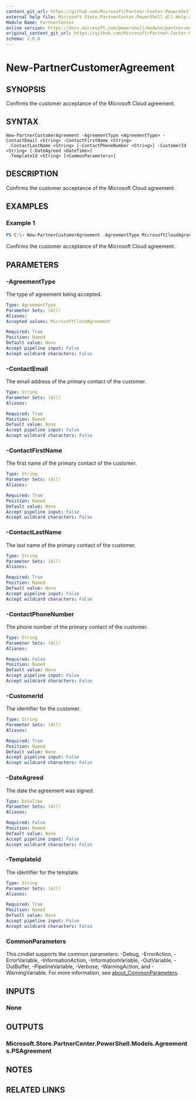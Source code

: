 ```yaml
---
content_git_url: https://github.com/Microsoft/Partner-Center-PowerShell/blob/master/docs/help/New-PartnerCustomerAgreement.md
external help file: Microsoft.Store.PartnerCenter.PowerShell.dll-Help.xml
Module Name: PartnerCenter
online version: https://docs.microsoft.com/powershell/module/partnercenter/New-PartnerCustomerAgreement
original_content_git_url: https://github.com/Microsoft/Partner-Center-PowerShell/blob/master/docs/help/New-PartnerCustomerAgreement.md
schema: 2.0.0
---
```


# New-PartnerCustomerAgreement

## SYNOPSIS
Confirms the customer acceptance of the Microsoft Cloud agreement.

## SYNTAX

```
New-PartnerCustomerAgreement -AgreementType <AgreementType> -ContactEmail <String> -ContactFirstName <String>
 -ContactLastName <String> [-ContactPhoneNumber <String>] -CustomerId <String> [-DateAgreed <DateTime>]
 -TemplateId <String> [<CommonParameters>]
```

## DESCRIPTION
Confirms the customer acceptance of the Microsoft Cloud agreement.

## EXAMPLES

### Example 1
```powershell
PS C:\> New-PartnerCustomerAgreement -AgreementType MicrosoftCloudAgreement -ContactEmail 'jdoe@customer.com' -ContactFirstName 'Jane' -ContactLastName 'Doe' -CustomerId '46a62ece-10ad-42e5-b3f1-b2ed53e6fc08' -TemplateId '998b88de-aa99-4388-a42c-1b3517d49490'
```

Confirms the customer acceptance of the Microsoft Cloud agreement.

## PARAMETERS

### -AgreementType
The type of agreement being accepted.

```yaml
Type: AgreementType
Parameter Sets: (All)
Aliases:
Accepted values: MicrosoftCloudAgreement

Required: True
Position: Named
Default value: None
Accept pipeline input: False
Accept wildcard characters: False
```

### -ContactEmail
The email address of the primary contact of the customer.

```yaml
Type: String
Parameter Sets: (All)
Aliases:

Required: True
Position: Named
Default value: None
Accept pipeline input: False
Accept wildcard characters: False
```

### -ContactFirstName
The first name of the primary contact of the customer.

```yaml
Type: String
Parameter Sets: (All)
Aliases:

Required: True
Position: Named
Default value: None
Accept pipeline input: False
Accept wildcard characters: False
```

### -ContactLastName
The last name of the primary contact of the customer.

```yaml
Type: String
Parameter Sets: (All)
Aliases:

Required: True
Position: Named
Default value: None
Accept pipeline input: False
Accept wildcard characters: False
```

### -ContactPhoneNumber
The phone number of the primary contact of the customer.

```yaml
Type: String
Parameter Sets: (All)
Aliases:

Required: False
Position: Named
Default value: None
Accept pipeline input: False
Accept wildcard characters: False
```

### -CustomerId
The identifier for the customer.

```yaml
Type: String
Parameter Sets: (All)
Aliases:

Required: True
Position: Named
Default value: None
Accept pipeline input: False
Accept wildcard characters: False
```

### -DateAgreed
The date the agreement was signed.

```yaml
Type: DateTime
Parameter Sets: (All)
Aliases:

Required: False
Position: Named
Default value: None
Accept pipeline input: False
Accept wildcard characters: False
```

### -TemplateId
The identifier for the template.

```yaml
Type: String
Parameter Sets: (All)
Aliases:

Required: True
Position: Named
Default value: None
Accept pipeline input: False
Accept wildcard characters: False
```

### CommonParameters
This cmdlet supports the common parameters: -Debug, -ErrorAction, -ErrorVariable, -InformationAction, -InformationVariable, -OutVariable, -OutBuffer, -PipelineVariable, -Verbose, -WarningAction, and -WarningVariable. For more information, see [about_CommonParameters](http://go.microsoft.com/fwlink/?LinkID=113216).

## INPUTS

### None

## OUTPUTS

### Microsoft.Store.PartnerCenter.PowerShell.Models.Agreements.PSAgreement

## NOTES

## RELATED LINKS
